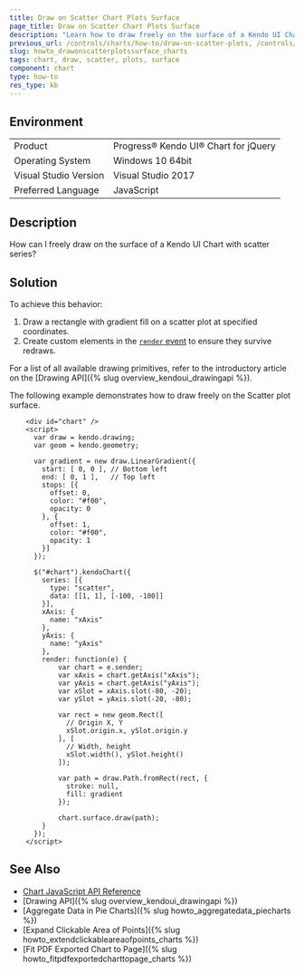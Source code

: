 ```yaml
---
title: Draw on Scatter Chart Plots Surface
page_title: Draw on Scatter Chart Plots Surface
description: "Learn how to draw freely on the surface of a Kendo UI Chart with scatter series."
previous_url: /controls/charts/how-to/draw-on-scatter-plots, /controls/charts/how-to/appearance/draw-on-scatter-plots
slug: howto_drawonscatterplotssurface_charts
tags: chart, draw, scatter, plots, surface
component: chart
type: how-to
res_type: kb
---
```


## Environment

<table>
 <tr>
  <td>Product</td>
  <td>Progress® Kendo UI® Chart for jQuery</td>
 </tr>
 <tr>
  <td>Operating System</td>
  <td>Windows 10 64bit</td>
 </tr>
 <tr>
  <td>Visual Studio Version</td>
  <td>Visual Studio 2017</td>
 </tr>
 <tr>
  <td>Preferred Language</td>
  <td>JavaScript</td>
 </tr>
</table>

## Description

How can I freely draw on the surface of a Kendo UI Chart with scatter series?

## Solution

To achieve this behavior:

1. Draw a rectangle with gradient fill on a scatter plot at specified coordinates.
2. Create custom elements in the [`render` event](/api/javascript/dataviz/ui/chart/events/render) to ensure they survive redraws.

For a list of all available drawing primitives, refer to the introductory article on the [Drawing API]({% slug overview_kendoui_drawingapi %}).

The following example demonstrates how to draw freely on the Scatter plot surface.

```dojo
    <div id="chart" />
    <script>
      var draw = kendo.drawing;
      var geom = kendo.geometry;

      var gradient = new draw.LinearGradient({
        start: [ 0, 0 ], // Bottom left
        end: [ 0, 1 ],   // Top left
        stops: [{
          offset: 0,
          color: "#f00",
          opacity: 0
        }, {
          offset: 1,
          color: "#f00",
          opacity: 1
        }]
      });

      $("#chart").kendoChart({
        series: [{
          type: "scatter",
          data: [[1, 1], [-100, -100]]
        }],
        xAxis: {
          name: "xAxis"
        },
        yAxis: {
          name: "yAxis"
        },
        render: function(e) {
            var chart = e.sender;
            var xAxis = chart.getAxis("xAxis");
            var yAxis = chart.getAxis("yAxis");
            var xSlot = xAxis.slot(-80, -20);
            var ySlot = yAxis.slot(-20, -80);

            var rect = new geom.Rect([
              // Origin X, Y
              xSlot.origin.x, ySlot.origin.y
            ], [
              // Width, height
              xSlot.width(), ySlot.height()
            ]);

            var path = draw.Path.fromRect(rect, {
              stroke: null,
              fill: gradient
            });

            chart.surface.draw(path);
        }
      });
    </script>
```

## See Also

* [Chart JavaScript API Reference](/api/javascript/dataviz/ui/chart)
* [Drawing API]({% slug overview_kendoui_drawingapi %})
* [Aggregate Data in Pie Charts]({% slug howto_aggregatedata_piecharts %})
* [Expand Clickable Area of Points]({% slug howto_extendclickableareaofpoints_charts %})
* [Fit PDF Exported Chart to Page]({% slug howto_fitpdfexportedcharttopage_charts %})
